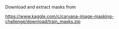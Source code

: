 Download and extract masks from

https://www.kaggle.com/c/carvana-image-masking-challenge/download/train_masks.zip
